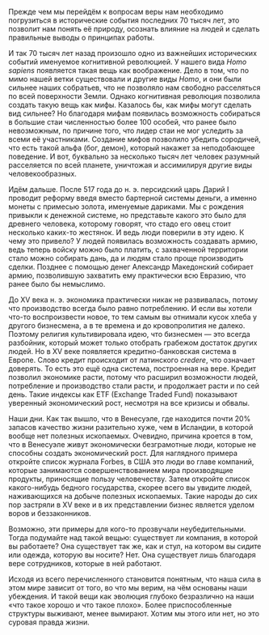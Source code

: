 Прежде чем мы перейдём к вопросам веры нам необходимо погрузиться в исторические события последних 70 тысяч лет, это позволит нам понять её природу, осознать влияние на людей и сделать правильные выводы о принципах работы.

И так 70 тысяч лет назад произошло одно из важнейших исторических событий именуемое когнитивной революцией. У нашего вида *Homo sapiens* появляется такая вещь как воображение. Дело в том, что по мимо нашей ветки существовали и другие виды *Homo*, и они были сильнее наших собратьев, что не позволяло нам свободно расселяться по всей поверхности Земли. Однако когнитивная революция позволила создать такую вещь как мифы. Казалось бы, как мифы могут сделать вид сильнее? Но благодаря мифам появилась возможность собираться в большие стаи численностью более 100 особей, что ранее было невозможным, по причине того, что лидер стаи не мог уследить за всеми её участниками. Создание мифов позволило убедить сородичей, что есть такой альфа (бог, демон), который накажет за неподобающее поведение. И вот, буквально за несколько тысяч лет человек разумный расселяется по всей планете, уничтожая и ассимилируя другие виды человекообразных.

Идём дальше. После 517 года до н. э. персидский царь Дарий I проводит реформу введя вместо бартерной системы деньги, а именно монеты с примесью золота, именуемые дариками. Мы с рождения привыкли к денежной системе, но представьте какого это было для древнего человека, которому говорят, что стадо его овец стоит несколько каких-то жестянок. И ведь люди поверили в эту идею. К чему это привело? У людей появилась возможность создавать армию, ведь теперь войску можно было платить, с захваченной территории стало можно собирать дань, да и людям стало проще производить сделки. Позднее с помощью денег Александр Македонский собирает армию, позволившую захватить ему практически всю Евразию, что ранее было бы немыслимо.

До XV века н. э. экономика практически никак не развивалась, потому что производство всегда было равно потреблению. И если вы хотели что-то воспроизвести новое, то тем самым вы отнимали кусок хлеба у другого бизнесмена, а в те времена и до кровопролития не далеко. Поэтому религия культивировала идею, что бизнесмен — это всегда разбойник, который может только отобрать грабежом достаток других людей. Но в XV веке появляется кредитно-банковская система в Европе. Слово кредит происходит от латинского *credere*, что означает доверять. То есть это ещё одна система, построенная на вере. Кредит позволил экономике расти, потому что расширил возможности людей, потребление и производство стали расти, и продолжает расти и по сей день. Такие индексы как ETF (Exchange Traded Fund) показывают уверенный экономический рост, несмотря на все кризисы и обвалы.

Наши дни. Как так вышло, что в Венесуэле, где находится почти 20% запасов качество жизни разительно хуже, чем в Исландии, в которой вообще нет полезных ископаемых. Очевидно, причина кроется в том, что в Венесуэле живут экономически безграмотные люди, которые не способны создать экономический рост. Для наглядного примера откройте список журнала Forbes, в США это люди во главе компаний, которые занимаются совершенствованием мира производящие продукты, приносящие пользу человечеству. Затем откройте список какого-нибудь бедного государства, скорее всего вы увидите людей, наживающихся на добыче полезных ископаемых. Такие народы до сих пор застряли в XV веке и в их представлении бизнес является уделом воров и беззаконников.

Возможно, эти примеры для кого-то прозвучали неубедительными. Тогда подумайте над такой вещью: существует ли компания, в которой вы работаете? Она существует так же, как и стул, на котором вы сидите или одежда, которую вы носите? Нет. Она существует лишь благодаря вере сотрудников, которые в ней работают.

Исходя из всего перечисленного становится понятным, что наша сила в этом мире зависит от того, во что мы верим, на чём основаны наши убеждения. И такой вещи как эволюция глубоко безразлично на наши «что такое хорошо и что такое плохо». Более приспособленные структуры выживают, менее вымирают. Хотим мы этого или нет, но это суровая правда жизни.
